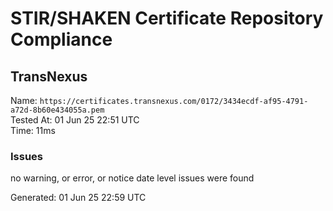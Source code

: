 # STIR/SHAKEN Certificate Repository Compliance

## TransNexus

Name: `https://certificates.transnexus.com/0172/3434ecdf-af95-4791-a72d-8b60e434055a.pem`\
Tested At: 01 Jun 25 22:51 UTC\
Time: 11ms

### Issues

no warning, or error, or notice date level issues were found

Generated: 01 Jun 25 22:59 UTC